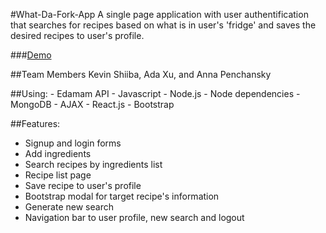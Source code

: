 #What-Da-Fork-App
A single page application with user authentification that searches for recipes based on what is in user's 'fridge' and saves the desired recipes to user's profile.

###[Demo](https://player.vimeo.com/video/173649473)

##Team Members
Kevin Shiiba, Ada Xu, and Anna Penchansky

##Using:
    - Edamam API
    - Javascript
    - Node.js
    - Node dependencies
    - MongoDB
    - AJAX
    - React.js
    - Bootstrap

##Features:
- Signup and login forms
- Add ingredients
- Search recipes by ingredients list
- Recipe list page
- Save recipe to user's profile
- Bootstrap modal for target recipe's information
- Generate new search
- Navigation bar to user profile, new search and logout

